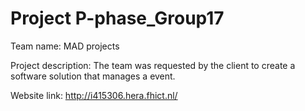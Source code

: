 # Project P-phase_Group17

Team name: MAD projects

Project description: The team was requested by the client to create a software
solution that manages a event.

Website link:
http://i415306.hera.fhict.nl/